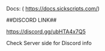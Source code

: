 Docs: ( https://docs.sickscripts.com/)

##DISCORD LINK##

https://discord.gg/ubHTA4x7Q5

Check Server side for Discord info